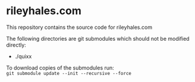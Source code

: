 # rileyhales.com
This repository contains the source code for rileyhales.com

The following directories are git submodules which should not be modified directly:
- ./quixx

To download copies of the submodules run:  
`git submodule update --init --recursive --force`
